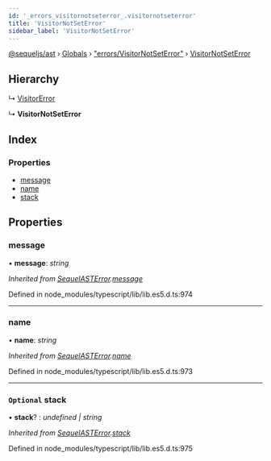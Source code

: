 ```yaml
---
id: '_errors_visitornotseterror_.visitornotseterror'
title: 'VisitorNotSetError'
sidebar_label: 'VisitorNotSetError'
---
```


[@sequeljs/ast](../index.md) › [Globals](../globals.md) ›
["errors/VisitorNotSetError"](../modules/_errors_visitornotseterror_.md) ›
[VisitorNotSetError](_errors_visitornotseterror_.visitornotseterror.md)

## Hierarchy

↳ [VisitorError](_errors_visitorerror_.visitorerror.md)

↳ **VisitorNotSetError**

## Index

### Properties

- [message](_errors_visitornotseterror_.visitornotseterror.md#message)
- [name](_errors_visitornotseterror_.visitornotseterror.md#name)
- [stack](_errors_visitornotseterror_.visitornotseterror.md#optional-stack)

## Properties

### message

• **message**: _string_

_Inherited from
[SequelASTError](_errors_sequelasterror_.sequelasterror.md).[message](_errors_sequelasterror_.sequelasterror.md#message)_

Defined in node_modules/typescript/lib/lib.es5.d.ts:974

---

### name

• **name**: _string_

_Inherited from
[SequelASTError](_errors_sequelasterror_.sequelasterror.md).[name](_errors_sequelasterror_.sequelasterror.md#name)_

Defined in node_modules/typescript/lib/lib.es5.d.ts:973

---

### `Optional` stack

• **stack**? : _undefined | string_

_Inherited from
[SequelASTError](_errors_sequelasterror_.sequelasterror.md).[stack](_errors_sequelasterror_.sequelasterror.md#optional-stack)_

Defined in node_modules/typescript/lib/lib.es5.d.ts:975
